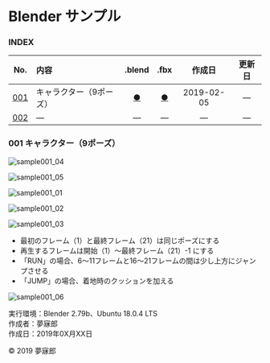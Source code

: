 # Blender サンプル

### <b>INDEX</b>

|No.|内容|.blend|.fbx|作成日|更新日|
|:--:|:--|:--:|:--:|:--:|:--:|
|[001](#001)|キャラクター（9ポーズ）|[●](https://mubirou.github.io/Blender/sample/blend/sample001.blend)|[●](https://mubirou.github.io/Blender/sample/fbx/sample001.fbx)|2019-02-05|―|
|[002](#002)|―|―|―|―|―|―|


<a name="001"></a>
### 001 キャラクター（9ポーズ）

![sample001_04](https://mubirou.github.io/Blender/sample/jpg/sample001_04.jpg)  

![sample001_05](https://mubirou.github.io/Blender/sample/jpg/sample001_05.jpg)  

![sample001_01](https://mubirou.github.io/Blender/sample/jpg/sample001_01.jpg)  

![sample001_02](https://mubirou.github.io/Blender/sample/jpg/sample001_02.jpg)  

![sample001_03](https://mubirou.github.io/Blender/sample/jpg/sample001_03.jpg)  

* 最初のフレーム（1）と最終フレーム（21）は同じポーズにする
* 再生するフレームは開始（1）〜最終フレーム（21）-1 にする
* 「RUN」の場合、6〜11フレームと16〜21フレームの間は少し上方にジャンプさせる
* 「JUMP」の場合、着地時のクッションを加える

![sample001_06](https://mubirou.github.io/Blender/sample/jpg/sample001_06.jpg)  

実行環境：Blender 2.79b、Ubuntu 18.0.4 LTS  
作成者：夢寐郎  
作成日：2019年0X月XX日

© 2019 夢寐郎